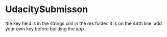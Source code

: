 # UdacitySubmisson

the key field is in the strings.xml in the res folder. it is on the 44th line. add your own key before building the app.
